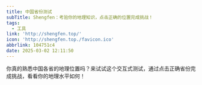 ```yaml
---
title: 中国省份测试
subTitle: Shengfen：考验你的地理知识，点击正确的位置完成挑战！
tags:
  - 工具
link: 'http://shengfen.top/'
icon: 'http://shengfen.top./favicon.ico'
abbrlink: 104751c4
date: 2025-03-02 12:11:50
---
```


你真的熟悉中国各省的地理位置吗？来试试这个交互式测试，通过点击正确省份完成挑战，看看你的地理水平如何！